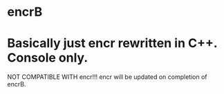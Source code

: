 encrB
=====
Basically just encr rewritten in C++. Console only.
=====
NOT COMPATIBLE WITH encr!!!
encr will be updated on completion of encrB.
